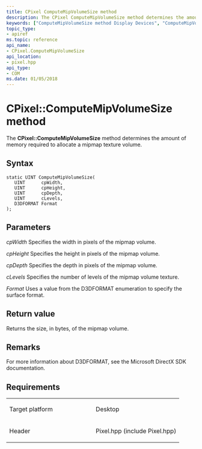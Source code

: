 ```yaml
---
title: CPixel ComputeMipVolumeSize method
description: The CPixel ComputeMipVolumeSize method determines the amount of memory required to allocate a mipmap texture volume.
keywords: ["ComputeMipVolumeSize method Display Devices", "ComputeMipVolumeSize method Display Devices , CPixel interface", "CPixel interface Display Devices , ComputeMipVolumeSize method"]
topic_type:
- apiref
ms.topic: reference
api_name:
- CPixel.ComputeMipVolumeSize
api_location:
- pixel.hpp
api_type:
- COM
ms.date: 01/05/2018
---
```


# CPixel::ComputeMipVolumeSize method


The **CPixel::ComputeMipVolumeSize** method determines the amount of memory required to allocate a mipmap texture volume.

## Syntax

```ManagedCPlusPlus
static UINT ComputeMipVolumeSize(
   UINT      cpWidth,
   UINT      cpHeight,
   UINT      cpDepth,
   UINT      cLevels,
   D3DFORMAT Format
);
```

## Parameters

*cpWidth*
Specifies the width in pixels of the mipmap volume.

*cpHeight*
Specifies the height in pixels of the mipmap volume.

*cpDepth*
Specifies the depth in pixels of the mipmap volume.

*cLevels*
Specifies the number of levels of the mipmap volume texture.

*Format*
Uses a value from the D3DFORMAT enumeration to specify the surface format.

## Return value

Returns the size, in bytes, of the mipmap volume.

## Remarks

For more information about D3DFORMAT, see the Microsoft DirectX SDK documentation.

## Requirements

<table>
<colgroup>
<col width="50%" />
<col width="50%" />
</colgroup>
<tbody>
<tr class="odd">
<td align="left"><p>Target platform</p></td>
<td align="left">Desktop</td>
</tr>
<tr class="even">
<td align="left"><p>Header</p></td>
<td align="left">Pixel.hpp (include Pixel.hpp)</td>
</tr>
</tbody>
</table>

 

 





